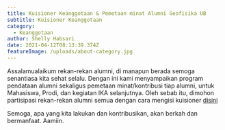 ```yaml
---
title: Kuisioner Keanggotaan & Pemetaan minat Alumni Geofisika UB
subtitle: Kuisioner Keanggotaan
category:
  - Keanggotaan
author: Shelly Habsari
date: 2021-04-12T08:13:39.374Z
featureImage: /uploads/about-category.jpg
---
```

Assalamualaikum rekan-rekan alumni, di manapun berada semoga senantiasa kita sehat selalu.
Dengan ini kami menyampaikan program pendataan alumni sekaligus pemetaan minat/kontribusi tiap alumni, untuk Mahasiswa, Prodi, dan kegiatan IKA selanjutnya.
Oleh sebab itu, dimohon partisipasi rekan-rekan alumni semua dengan cara mengisi kuisioner [disini](https://ikageo-ub.netlify.app/register/)

Semoga, apa yang kita lakukan dan kontribusikan, akan berkah dan bermanfaat.
Aamiin.